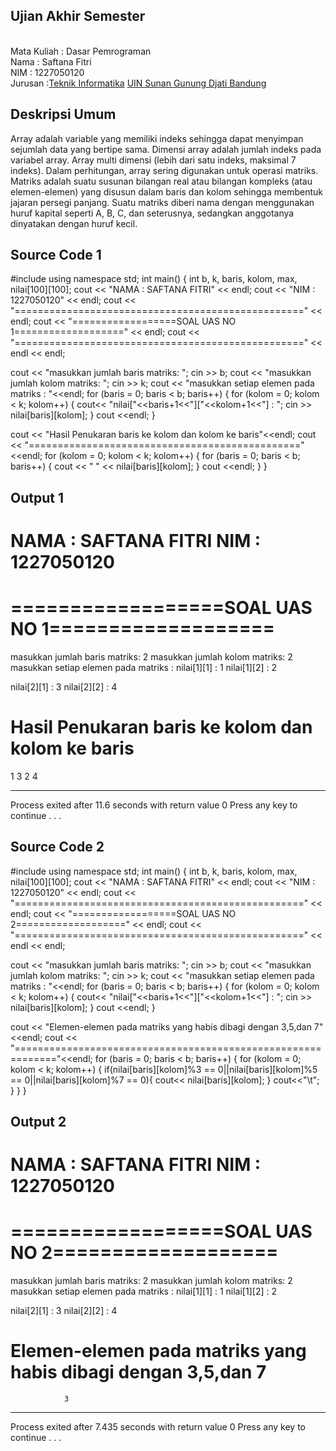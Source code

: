 ## Ujian Akhir Semester 

<br>Mata Kuliah 	: Dasar Pemrograman
<br> Nama		      : Saftana Fitri
<br>NIM		        :	1227050120
<br>Jurusan		    :[Teknik Informatika](http://if.uinsgd.ac.id/) [UIN Sunan Gunung Djati Bandung](https://uinsgd.ac.id/) 

## Deskripsi Umum

Array adalah variable yang memiliki indeks sehingga dapat menyimpan sejumlah data yang bertipe sama. 
Dimensi array adalah jumlah indeks pada variabel array. Array multi dimensi (lebih dari satu indeks, maksimal 7 indeks). 
Dalam perhitungan, array sering digunakan untuk operasi matriks.
Matriks adalah suatu susunan bilangan real atau bilangan kompleks (atau elemen-elemen) yang disusun dalam baris dan kolom sehingga membentuk jajaran persegi panjang. 
Suatu matriks diberi nama dengan menggunakan huruf kapital seperti A, B, C, dan seterusnya, sedangkan anggotanya dinyatakan dengan huruf kecil.

## Source Code 1

#include <iostream>
using namespace std;
int main() {
  int b, k, baris, kolom, max, nilai[100][100];
  cout << "NAMA	: SAFTANA FITRI" << endl;
  cout << "NIM	: 1227050120" << endl;
  cout << "==================================================" << endl;
  cout << "==================SOAL UAS NO 1===================" << endl;
  cout << "==================================================" << endl << endl;

 
  cout << "masukkan jumlah baris matriks: ";
  cin >> b;
  cout << "masukkan jumlah kolom matriks: ";
  cin >> k;
  cout << "masukkan setiap elemen pada matriks : "<<endl;
  for (baris = 0; baris < b; baris++) {
    for (kolom = 0; kolom < k; kolom++) {
      cout<< "nilai["<<baris+1<<"]["<<kolom+1<<"] : ";
      cin >> nilai[baris][kolom];
    }
    cout <<endl;
  }

  cout << "Hasil Penukaran baris ke kolom dan kolom ke baris"<<endl;
    cout << "==============================================="<<endl;
  for (kolom = 0; kolom < k; kolom++) {
    for (baris = 0; baris < b; baris++) {
      cout << " " << nilai[baris][kolom];
    }
      cout <<endl;
  }
}
  
## Output 1
  
NAMA    : SAFTANA FITRI
NIM     : 1227050120
==================================================
==================SOAL UAS NO 1===================
==================================================

masukkan jumlah baris matriks: 2
masukkan jumlah kolom matriks: 2
masukkan setiap elemen pada matriks :
nilai[1][1] : 1
nilai[1][2] : 2

nilai[2][1] : 3
nilai[2][2] : 4

Hasil Penukaran baris ke kolom dan kolom ke baris
===============================================
 1 3
 2 4

--------------------------------
Process exited after 11.6 seconds with return value 0
Press any key to continue . . .

## Source Code 2

#include <iostream>
using namespace std;
int main() {
  int b, k, baris, kolom, max, nilai[100][100];
  cout << "NAMA	: SAFTANA FITRI" << endl;
  cout << "NIM	: 1227050120" << endl;
  cout << "==================================================" << endl;
  cout << "==================SOAL UAS NO 2===================" << endl;
  cout << "==================================================" << endl << endl;

 
  cout << "masukkan jumlah baris matriks: ";
  cin >> b;
  cout << "masukkan jumlah kolom matriks: ";
  cin >> k;
  cout << "masukkan setiap elemen pada matriks : "<<endl;
  for (baris = 0; baris < b; baris++) {
    for (kolom = 0; kolom < k; kolom++) {
      cout<< "nilai["<<baris+1<<"]["<<kolom+1<<"] : ";
      cin >> nilai[baris][kolom];
    }
    cout <<endl;
  }

  cout << "Elemen-elemen pada matriks yang habis dibagi dengan 3,5,dan 7"<<endl;
  cout << "============================================================="<<endl;
  for (baris = 0; baris < b; baris++) {
    for (kolom = 0; kolom < k; kolom++) {
      if(nilai[baris][kolom]%3 == 0||nilai[baris][kolom]%5 == 0||nilai[baris][kolom]%7 == 0){
		cout<< nilai[baris][kolom];
    }
    cout<<"\t";  }
  }
}

## Output 2
  
NAMA    : SAFTANA FITRI
NIM     : 1227050120
==================================================
==================SOAL UAS NO 2===================
==================================================

masukkan jumlah baris matriks: 2
masukkan jumlah kolom matriks: 2
masukkan setiap elemen pada matriks :
nilai[1][1] : 1
nilai[1][2] : 2

nilai[2][1] : 3
nilai[2][2] : 4

Elemen-elemen pada matriks yang habis dibagi dengan 3,5,dan 7
=============================================================
                3
--------------------------------
Process exited after 7.435 seconds with return value 0
Press any key to continue . . .
  
